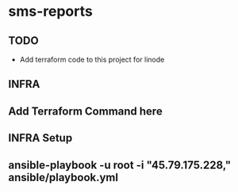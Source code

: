 # sms-reports

## TODO
- Add terraform code to this project for linode

## INFRA
## Add Terraform Command here

## INFRA Setup
## ansible-playbook -u root -i "45.79.175.228," ansible/playbook.yml